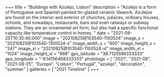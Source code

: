 +++
title = "Buildings with Azulejo, Lisbon"
description = "Azulejo is a form of Portuguese and Spanish painted tin-glazed ceramic tilework. Azulejos are found on the interior and exterior of churches, palaces, ordinary houses, schools, and nowadays, restaurants, bars and even railways or subway stations. They are an ornamental art form, but also had a specific functional capacity like temperature control in homes. "
date = "2021-08-25T10:35:40.000"
image = "20210825@103540-1100524"
image_s = "20210825@103540-1100524-s"
image_width_s = "400"
image_height_s = "347"
image_xl = "20210825@103540-1100524-xl"
image_width_xl = "1024"
image_height_xl = "888"
gps_latitude = "38.7125596333333"
gps_longitude = "-9.14156468333333"
phototags = [ "2021", "2021-08", "2021-08-25", "Europe", "Lisbon", "Portugal", "azulejo", "decoration", "summer" ]
galleries = [ "2021 Timeline" ]
+++
